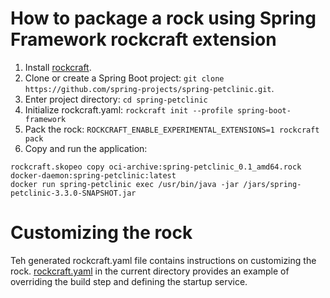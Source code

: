 # How to package a rock using Spring Framework rockcraft extension

1. Install [rockcraft](../rockcraft#install-rockcraft).
2. Clone or create a Spring Boot project: `git clone https://github.com/spring-projects/spring-petclinic.git`.
3. Enter project directory: `cd spring-petclinic`
4. Initialize rockcraft.yaml: `rockcraft init --profile spring-boot-framework`
5. Pack the rock: `ROCKCRAFT_ENABLE_EXPERIMENTAL_EXTENSIONS=1 rockcraft pack`
6. Copy and run the application:
```
rockcraft.skopeo copy oci-archive:spring-petclinic_0.1_amd64.rock docker-daemon:spring-petclinic:latest
docker run spring-petclinic exec /usr/bin/java -jar /jars/spring-petclinic-3.3.0-SNAPSHOT.jar
```

# Customizing the rock

Teh generated rockcraft.yaml file contains instructions on customizing the rock.
[rockcraft.yaml](rockcraft.yaml) in the current directory provides an example of overriding the build step and defining the startup service.
